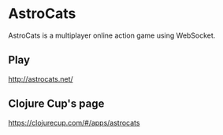 # AstroCats

AstroCats is a multiplayer online action game using WebSocket.


## Play

http://astrocats.net/


## Clojure Cup's page

https://clojurecup.com/#/apps/astrocats


